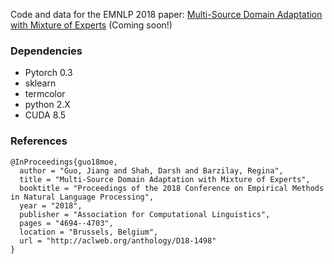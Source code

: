 Code and data for the EMNLP 2018 paper: [Multi-Source Domain Adaptation with Mixture of Experts](https://arxiv.org/abs/1809.02256) (Coming soon!)

### Dependencies
* Pytorch 0.3
* sklearn
* termcolor
* python 2.X
* CUDA 8.5

### References

```
@InProceedings{guo18moe,
  author = "Guo, Jiang and Shah, Darsh and Barzilay, Regina",
  title = "Multi-Source Domain Adaptation with Mixture of Experts",
  booktitle = "Proceedings of the 2018 Conference on Empirical Methods in Natural Language Processing",
  year = "2018",
  publisher = "Association for Computational Linguistics",
  pages = "4694--4703",
  location = "Brussels, Belgium",
  url = "http://aclweb.org/anthology/D18-1498"
}
```
